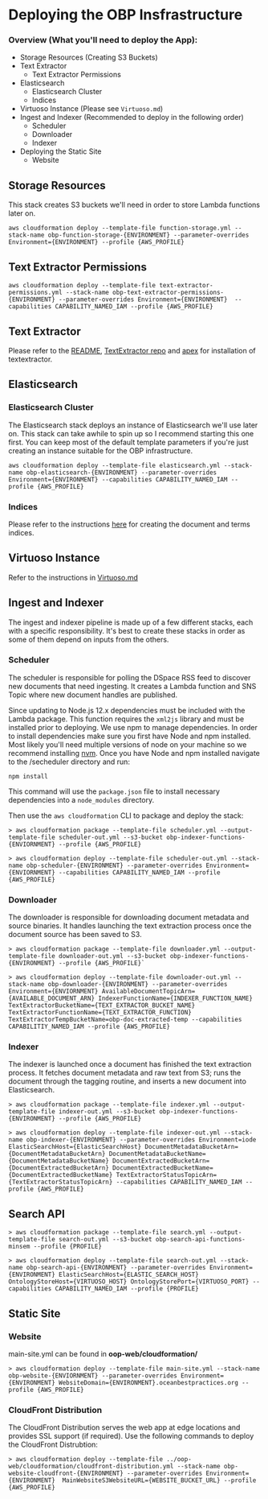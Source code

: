 # Deploying the OBP Insfrastructure

### Overview (What you'll need to deploy the App):

- Storage Resources (Creating S3 Buckets)
- Text Extractor
    - Text Extractor Permissions
- Elasticsearch 
    - Elasticsearch Cluster
    - Indices
- Virtuoso Instance (Please see `Virtuoso.md`)
- Ingest and Indexer (Recommended to deploy in the following order)
    - Scheduler
    - Downloader
    - Indexer
- Deploying the Static Site
    - Website

## Storage Resources

This stack creates S3 buckets we'll need in order to store Lambda functions later on.

`aws cloudformation deploy --template-file function-storage.yml --stack-name obp-function-storage-{ENVIRONMENT} --parameter-overrides Environment={ENVIRONMENT} --profile {AWS_PROFILE}`

## Text Extractor Permissions

`aws cloudformation deploy --template-file text-extractor-permissions.yml --stack-name obp-text-extractor-permissions-{ENVIRONMENT} --parameter-overrides Environment={ENVIRONMENT}  --capabilities CAPABILITY_NAMED_IAM --profile {AWS_PROFILE}`

## Text Extractor
Please refer to the [README](./README.md), [TextExtractor repo](https://github.com/Element84/lambda-text-extractor) and [apex](https://apex.run/) for installation of textextractor.

## Elasticsearch

### Elasticsearch Cluster

The Elasticsearch stack deploys an instance of Elasticsearch we'll use later on. This stack can take awhile to spin up so I recommend starting this one first. You can keep most of the default template parameters if you're just creating an instance suitable for the OBP infrastructure.

`aws cloudformation deploy --template-file elasticsearch.yml --stack-name obp-elasticsearch-{ENVIRONMENT} --parameter-overrides Environment={ENVIRONMENT} --capabilities CAPABILITY_NAMED_IAM --profile {AWS_PROFILE}`

### Indices

Please refer to the instructions [here](./README.md) for creating the document and terms indices.

## Virtuoso Instance

Refer to the instructions in [Virtuoso.md](./Virtuoso.md)

## Ingest and Indexer

The ingest and indexer pipeline is made up of a few different stacks, each with a specific responsibility. It's best to create these stacks in order as some of them depend on inputs from the others.

### Scheduler

The scheduler is responsible for polling the DSpace RSS feed to discover new documents that need ingesting. It creates a Lambda function and SNS Topic where new document handles are published.

Since updating to Node.js 12.x dependencies must be included with the Lambda package. This function requires the `xml2js` library and must be installed prior to deploying. We use npm to manage dependencies. In order to install dependencies make sure you first have Node and npm installed. Most likely you'll need multiple versions of node on your machine so we recommend installing [nvm](https://github.com/nvm-sh/nvm). Once you have Node and npm installed navigate to the /secheduler directory and run:

`npm install`

This command will use the `package.json` file to install necessary dependencies into a `node_modules` directory. 

Then use the `aws cloudformation` CLI to package and deploy the stack:

```
> aws cloudformation package --template-file scheduler.yml --output-template-file scheduler-out.yml --s3-bucket obp-indexer-functions-{ENVIORNMENT} --profile {AWS_PROFILE}

> aws cloudformation deploy --template-file scheduler-out.yml --stack-name obp-scheduler-{ENVIRONMENT} --parameter-overrides Environment={ENVIORNMENT} --capabilities CAPABILITY_NAMED_IAM --profile {AWS_PROFILE}
```

### Downloader

The downloader is responsible for downloading document metadata and source binaries. It handles launching the text extraction process once the document source has been saved to S3.

```
> aws cloudformation package --template-file downloader.yml --output-template-file downloader-out.yml --s3-bucket obp-indexer-functions-{ENVIRONMENT} --profile {AWS_PROFILE}`

> aws cloudformation deploy --template-file downloader-out.yml --stack-name obp-downloader-{ENVIRONMENT} --parameter-overrides Environment={ENVIORNMENT} AvailableDocumentTopicArn={AVAILABLE_DOCUMENT_ARN} IndexerFunctionName={INDEXER_FUNCTION_NAME} TextExtractorBucketName={TEXT_EXTRACTOR_BUCKET_NAME} TextExtractorFunctionName={TEXT_EXTRACTOR_FUNCTION} TextExtractorTempBucketName=obp-doc-extracted-temp --capabilities CAPABILITIY_NAMED_IAM --profile {AWS_PROFILE}
```

### Indexer

The indexer is launched once a document has finished the text extraction process. It fetches document metadata and raw text from S3; runs the document through the tagging routine, and inserts a new document into Elasticsearch.

```
> aws cloudformation package --template-file indexer.yml --output-template-file indexer-out.yml --s3-bucket obp-indexer-functions-{ENVIRONMENT} --profile {AWS_PROFILE}

> aws cloudformation deploy --template-file indexer-out.yml --stack-name obp-indexer-{ENVIRONMENT} --parameter-overrides Environment=iode ElasticSearchHost={ElasticSearchHost} DocumentMetadataBucketArn={DocumentMetadataBucketArn} DocumentMetadataBucketName={DocumentMetadataBucketName} DocumentExtractedBucketArn={DocumentExtractedBucketArn} DocumentExtractedBucketName={DocumentExtractedBucketName} TextExtractorStatusTopicArn={TextExtractorStatusTopicArn} --capabilities CAPABILITY_NAMED_IAM --profile {AWS_PROFILE}
```

## Search API

```
> aws cloudformation package --template-file search.yml --output-template-file search-out.yml --s3-bucket obp-search-api-functions-minsem --profile {PROFILE}
 
> aws cloudformation deploy --template-file search-out.yml --stack-name obp-search-api-{ENVIRONMENT} --parameter-overrides Environment={ENVIRONMENT} ElasticSearchHost={ELASTIC_SEARCH_HOST} OntologyStoreHost={VIRTUOSO_HOST} OntologyStorePort={VIRTUOSO_PORT} --capabilities CAPABILITY_NAMED_IAM --profile {PROFILE}
```

## Static Site

### Website

main-site.yml can be found in **oop-web/cloudformation/**

```
> aws cloudformation deploy --template-file main-site.yml --stack-name obp-website-{ENVIORNMENT} --parameter-overrides Environment={ENVIRONMENT} WebsiteDomain={ENVIRONMENT}.oceanbestpractices.org --profile {AWS_PROFILE}
```

### CloudFront Distribution

The CloudFront Distribution serves the web app at edge locations and provides SSL support (if required). Use the following commands to deploy the CloudFront Distrubtion:

```
> aws cloudformation deploy --template-file ../oop-web/cloudformation/cloudfront-distribution.yml --stack-name obp-website-cloudfront-{ENVIRONMENT} --parameter-overrides Environment={ENVIRONMENT}  MainWebsiteS3WebsiteURL={WEBSITE_BUCKET_URL} --profile {AWS_PROFILE}
```